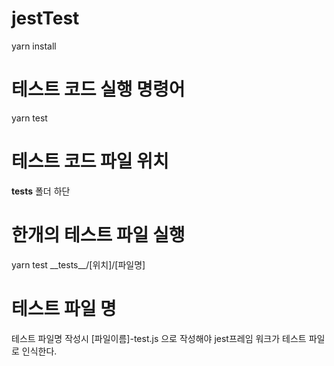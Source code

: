 # jestTest

yarn install

# 테스트 코드 실행 명령어
yarn test

# 테스트 코드 파일 위치
__tests__ 폴더 하단

# 한개의 테스트 파일 실행
yarn test \_\_tests\_\_/[위치]/[파일명]

# 테스트 파일 명
테스트 파일명 작성시
[파일이름]-test.js 으로 작성해야 jest프레임 워크가 테스트 파일로 인식한다.


